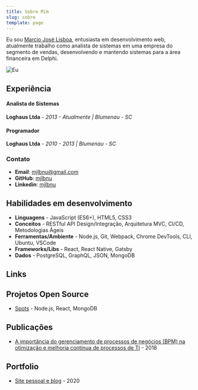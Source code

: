 ```yaml
---
title: Sobre Mim
slug: sobre
template: page
---
```


Eu sou [Marcio José Lisboa](/sobre), entusiasta em desenvolvimento web, atualmente trabalho como analista de sistemas em uma empresa do segmento de vendas, desenvolvendo e mantendo sistemas para a área financeira em Delphi.

![Eu](https://avatars0.githubusercontent.com/u/46792997?v=4)

## Experiência

#### Analista de Sistemas

**Loghaus Ltda** - _2013 - Atualmente | Blumenau - SC_

#### Programador

**Loghaus Ltda** - _2010 - 2013 | Blumenau - SC_

### Contato

- **Email**: [mjlbnu@gmail.com](mailto:mjlbnu[AT]gmail[DOT]com)
- **GitHub**: <a href="https://github.com/mjlbnu/" target="_blank">mjlbnu</a>
- **Linkedin**: <a href="https://www.linkedin.com/in/mjlbnu/" target="_blank">mjlbnu</a>

## Habilidades em desenvolvimento

- **Linguagens** - JavaScript (ES6+), HTML5, CSS3
- **Conceitos** - RESTful API Design/Integração, Arquitetura MVC, CI/CD, Metodologias Ágeis
- **Ferramentas/Ambiente** - Node.js, Git, Webpack, Chrome DevTools, CLI, Ubuntu, VSCode
- **Frameworks/Libs** - React, React Native, Gatsby
- **Dados** - PostgreSQL, GraphQL, JSON, MongoDB

## Links 

## Projetos Open Source

- <a href="https://github.com/mjlbnu/spots/" target="_blank">Spots</a> - Node.js, React, MongoDB

## Publicações

- <a href="https://www.riuni.unisul.br/handle/12345/5726/" target="_blank">A importância do gerenciamento de processos de negócios (BPM) na otimização e melhoria contínua de processos de TI</a> - 2018

## Portfolio

- <a href="https://www.programadorbr.com.br/" target="_blank">Site pessoal e blog</a> - 2020
